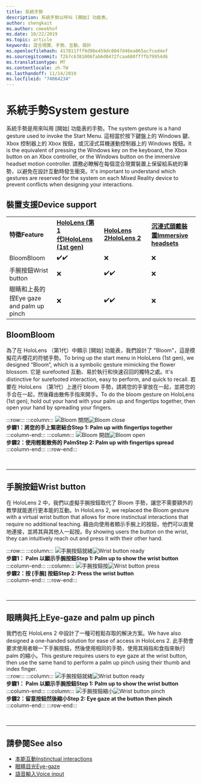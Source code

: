 ```yaml
---
title: 系統手勢
description: 系統手勢以呼叫 [開始] 功能表。
author: shengkait
ms.author: cmeekhof
ms.date: 10/22/2019
ms.topic: article
keywords: 混合現實、手勢、互動、設計
ms.openlocfilehash: 417811fff9d98e459dc0047d46ea065acfced4ef
ms.sourcegitcommit: f2b7c6381006fab6d0472fcaa680ff7fb79954d6
ms.translationtype: MT
ms.contentlocale: zh-TW
ms.lasthandoff: 11/14/2019
ms.locfileid: "74064234"
---
```

# <a name="system-gesture"></a><span data-ttu-id="92875-104">系統手勢</span><span class="sxs-lookup"><span data-stu-id="92875-104">System gesture</span></span>

<span data-ttu-id="92875-105">系統手勢是用來叫用 [開始] 功能表的手勢。</span><span class="sxs-lookup"><span data-stu-id="92875-105">The system gesture is a hand gesture used to invoke the Start Menu.</span></span> <span data-ttu-id="92875-106">這相當於按下鍵盤上的 Windows 鍵、Xbox 控制器上的 Xbox 按鈕，或沉浸式耳機運動控制器上的 Windows 按鈕。</span><span class="sxs-lookup"><span data-stu-id="92875-106">It is the equivalent of pressing the Windows key on the keyboard, the Xbox button on an Xbox controller, or the Windows button on the immersive headset motion controller.</span></span> <span data-ttu-id="92875-107">請務必瞭解在每個混合現實裝置上保留給系統的筆勢，以避免在設計互動時發生衝突。</span><span class="sxs-lookup"><span data-stu-id="92875-107">It's important to understand which gestures are reserved for the system on each Mixed Reality device to prevent conflicts when designing your interactions.</span></span>

## <a name="device-support"></a><span data-ttu-id="92875-108">裝置支援</span><span class="sxs-lookup"><span data-stu-id="92875-108">Device support</span></span>

<table>
    <colgroup>
    <col width="25%" />
    <col width="25%" />
    <col width="25%" />
    <col width="25%" />
    </colgroup>
    <tr>
        <td><span data-ttu-id="92875-109"><strong>特徵</strong></span><span class="sxs-lookup"><span data-stu-id="92875-109"><strong>Feature</strong></span></span></td>
        <td><span data-ttu-id="92875-110"><a href="hololens-hardware-details.md"><strong>HoloLens (第 1 代)</strong></a></span><span class="sxs-lookup"><span data-stu-id="92875-110"><a href="hololens-hardware-details.md"><strong>HoloLens (1st gen)</strong></a></span></span></td>
        <td><span data-ttu-id="92875-111"><a href="https://docs.microsoft.com/hololens/hololens2-hardware"><strong>HoloLens 2</strong></span><span class="sxs-lookup"><span data-stu-id="92875-111"><a href="https://docs.microsoft.com/hololens/hololens2-hardware"><strong>HoloLens 2</strong></span></span></td>
        <td><span data-ttu-id="92875-112"><a href="immersive-headset-hardware-details.md"><strong>沉浸式頭戴裝置</strong></a></span><span class="sxs-lookup"><span data-stu-id="92875-112"><a href="immersive-headset-hardware-details.md"><strong>Immersive headsets</strong></a></span></span></td>
    </tr>
     <tr>
        <td><span data-ttu-id="92875-113">Bloom</span><span class="sxs-lookup"><span data-stu-id="92875-113">Bloom</span></span></td>
        <td><span data-ttu-id="92875-114">✔️</span><span class="sxs-lookup"><span data-stu-id="92875-114">✔️</span></span></td>
        <td>❌</td>
        <td>❌</td>
    </tr>
     <tr>
        <td><span data-ttu-id="92875-115">手腕按鈕</span><span class="sxs-lookup"><span data-stu-id="92875-115">Wrist button</span></span></td>
        <td>❌</td>
        <td><span data-ttu-id="92875-116">✔️</span><span class="sxs-lookup"><span data-stu-id="92875-116">✔️</span></span></td>
        <td>❌</td>
    </tr>
    <tr>
        <td><span data-ttu-id="92875-117">眼睛和上長的捏</span><span class="sxs-lookup"><span data-stu-id="92875-117">Eye gaze and palm up pinch</span></span></td>
        <td>❌</td>
        <td><span data-ttu-id="92875-118">✔️</span><span class="sxs-lookup"><span data-stu-id="92875-118">✔️</span></span></td>
        <td>❌</td>
    </tr>
</table>

## <a name="bloom"></a><span data-ttu-id="92875-119">Bloom</span><span class="sxs-lookup"><span data-stu-id="92875-119">Bloom</span></span>
<span data-ttu-id="92875-120">為了在 HoloLens （第1代）中顯示 [開始] 功能表，我們設計了 "Bloom"，這是模擬花卉櫻花的符號手勢。</span><span class="sxs-lookup"><span data-stu-id="92875-120">To bring up the start menu in HoloLens (1st gen), we designed “Bloom”, which is a symbolic gesture mimicking the flower blossom.</span></span> <span data-ttu-id="92875-121">它是 surefooted 互動、易於執行和快速召回的獨特之處。</span><span class="sxs-lookup"><span data-stu-id="92875-121">It's distinctive for surefooted interaction, easy to perform, and quick to recall.</span></span> <span data-ttu-id="92875-122">若要在 HoloLens （第1代）上進行 bloom 手勢，請將您的手掌放在一起，並將您的手合在一起，然後藉由散佈手指來開手。</span><span class="sxs-lookup"><span data-stu-id="92875-122">To do the bloom gesture on HoloLens (1st gen), hold out your hand with your palm up and fingertips together, then open your hand by spreading your fingers.</span></span>

:::row:::
    :::column:::
        <span data-ttu-id="92875-123">![Bloom 關閉](images/bloom-close.png)</span><span class="sxs-lookup"><span data-stu-id="92875-123">![Bloom close](images/bloom-close.png)</span></span><br>
        <span data-ttu-id="92875-124">**步驟1：將您的手上緊密結合**</span><span class="sxs-lookup"><span data-stu-id="92875-124">**Step 1: Palm up with fingertips together**</span></span><br>
    :::column-end:::
    :::column:::
        <span data-ttu-id="92875-125">![Bloom 開啟](images/bloom-open.png)</span><span class="sxs-lookup"><span data-stu-id="92875-125">![Bloom open](images/bloom-open.png)</span></span><br>
        <span data-ttu-id="92875-126">**步驟2：使用輕鬆散佈的 Palm**</span><span class="sxs-lookup"><span data-stu-id="92875-126">**Step 2: Palm up with fingertips spread**</span></span><br>
    :::column-end:::
:::row-end:::

<br>

---

## <a name="wrist-button"></a><span data-ttu-id="92875-127">手腕按鈕</span><span class="sxs-lookup"><span data-stu-id="92875-127">Wrist button</span></span>
<span data-ttu-id="92875-128">在 HoloLens 2 中，我們以虛擬手腕按鈕取代了 Bloom 手勢，讓您不需要額外的教學就能進行更本能的互動。</span><span class="sxs-lookup"><span data-stu-id="92875-128">In HoloLens 2, we replaced the Bloom gesture with a virtual wrist button that allows for more instinctual interactions that require no additional teaching.</span></span> <span data-ttu-id="92875-129">藉由向使用者顯示手腕上的按鈕，他們可以直覺地連接，並將其與其他人一起按。</span><span class="sxs-lookup"><span data-stu-id="92875-129">By showing users the button on the wrist, they can intuitively reach out and press it with their other hand.</span></span>

:::row:::
    :::column:::
        <span data-ttu-id="92875-130">![手腕按鈕就緒](images/wrist-button-ready.png)</span><span class="sxs-lookup"><span data-stu-id="92875-130">![Wrist button ready](images/wrist-button-ready.png)</span></span><br>
        <span data-ttu-id="92875-131">**步驟1： Palm 以顯示手腕按鈕**</span><span class="sxs-lookup"><span data-stu-id="92875-131">**Step 1: Palm up to show the wrist button**</span></span><br>
    :::column-end:::
    :::column:::
        <span data-ttu-id="92875-132">![手腕按鈕按](images/wrist-button-press.png)</span><span class="sxs-lookup"><span data-stu-id="92875-132">![Wrist button press](images/wrist-button-press.png)</span></span><br>
        <span data-ttu-id="92875-133">**步驟2：按 [手腕] 按鈕**</span><span class="sxs-lookup"><span data-stu-id="92875-133">**Step 2: Press the wrist button**</span></span><br>
    :::column-end:::
:::row-end:::

<br>

---


## <a name="eye-gaze-and-palm-up-pinch"></a><span data-ttu-id="92875-134">眼睛與托上</span><span class="sxs-lookup"><span data-stu-id="92875-134">Eye-gaze and palm up pinch</span></span>
<span data-ttu-id="92875-135">我們也在 HoloLens 2 中設計了一種可輕鬆存取的解決方案。</span><span class="sxs-lookup"><span data-stu-id="92875-135">We have also designed a one-handed solution for ease of access in HoloLens 2.</span></span> <span data-ttu-id="92875-136">此手勢會要求使用者眼一下手腕按鈕，然後使用相同的手勢，使用其拇指和食指來執行 palm 的縮小。</span><span class="sxs-lookup"><span data-stu-id="92875-136">This gesture requires users to eye gaze at the wrist button, then use the same hand to perform a palm up pinch using their thumb and index finger.</span></span><br>
:::row:::
    :::column:::
        <span data-ttu-id="92875-137">![手腕按鈕就緒](images/wrist-button-ready.png)</span><span class="sxs-lookup"><span data-stu-id="92875-137">![Wrist button ready](images/wrist-button-ready.png)</span></span><br>
        <span data-ttu-id="92875-138">**步驟1： Palm 以顯示手腕按鈕**</span><span class="sxs-lookup"><span data-stu-id="92875-138">**Step 1: Palm up to show the wrist button**</span></span><br>
    :::column-end:::
    :::column:::
        <span data-ttu-id="92875-139">![手腕按鈕縮小](images/wrist-button-pinch.png)</span><span class="sxs-lookup"><span data-stu-id="92875-139">![Wrist button pinch](images/wrist-button-pinch.png)</span></span><br>
        <span data-ttu-id="92875-140">**步驟2：留意按鈕然後縮小**</span><span class="sxs-lookup"><span data-stu-id="92875-140">**Step 2: Eye gaze at the button then pinch**</span></span><br>
    :::column-end:::
:::row-end:::

<br>

---

## <a name="see-also"></a><span data-ttu-id="92875-141">請參閱</span><span class="sxs-lookup"><span data-stu-id="92875-141">See also</span></span>

* [<span data-ttu-id="92875-142">本能互動</span><span class="sxs-lookup"><span data-stu-id="92875-142">Instinctual interactions</span></span>](interaction-fundamentals.md)
* [<span data-ttu-id="92875-143">眼睛目光</span><span class="sxs-lookup"><span data-stu-id="92875-143">Eye-gaze</span></span>](eye-tracking.md)
* [<span data-ttu-id="92875-144">語音輸入</span><span class="sxs-lookup"><span data-stu-id="92875-144">Voice input</span></span>](voice-input.md)
